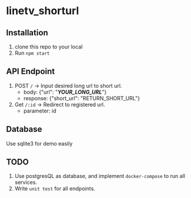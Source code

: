# linetv_shorturl
## Installation
1. clone this repo to your local
2. Run `npm start`

## API Endpoint
1. POST `/` -> Input desired long url to short url.
    - body: {"url": "***YOUR_LONG_URL***"}
    - response: {"short_url": "RETURN_SHORT_URL"}
2. Get `/:id` -> Redirect to registered url.
    - parameter: id

## Database
Use sqlite3 for demo easily


## TODO
1. Use postgresQL as database, and implement `docker-compose` to run all services.
2. Write `unit test` for all endpoints.
